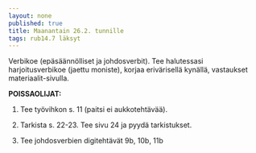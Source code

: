 ```yaml
---
layout: none
published: true
title: Maanantain 26.2. tunnille
tags: rub14.7 läksyt
---
```

Verbikoe (epäsäännölliset ja johdosverbit). Tee halutessasi harjoitusverbikoe (jaettu moniste), korjaa erivärisellä kynällä, vastaukset materiaalit-sivulla.

**POISSAOLIJAT:**

1. Tee työvihkon s. 11 (paitsi ei aukkotehtävää).

2. Tarkista s. 22-23. Tee sivu 24 ja pyydä tarkistukset.

3. Tee johdosverbien digitehtävät 9b, 10b, 11b

